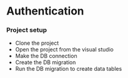 # Authentication

### Project setup
* Clone the project
* Open the project from the visual studio
* Make the DB connection
* Create the DB migration
* Run the DB migration to create data tables
